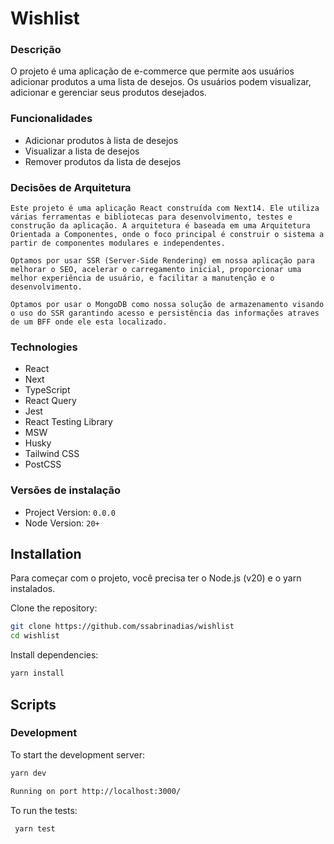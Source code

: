 # Wishlist

### Descrição

O projeto é uma aplicação de e-commerce que permite aos usuários adicionar produtos a uma lista de desejos. Os usuários podem visualizar, adicionar e gerenciar seus produtos desejados.

### Funcionalidades
- Adicionar produtos à lista de desejos
- Visualizar a lista de desejos
- Remover produtos da lista de desejos


### Decisões de Arquitetura
    Este projeto é uma aplicação React construída com Next14. Ele utiliza várias ferramentas e bibliotecas para desenvolvimento, testes e construção da aplicação. A arquitetura é baseada em uma Arquitetura Orientada a Componentes, onde o foco principal é construir o sistema a partir de componentes modulares e independentes. 

    Optamos por usar SSR (Server-Side Rendering) em nossa aplicação para melhorar o SEO, acelerar o carregamento inicial, proporcionar uma melhor experiência de usuário, e facilitar a manutenção e o desenvolvimento.

    Optamos por usar o MongoDB como nossa solução de armazenamento visando o uso do SSR garantindo acesso e persistência das informações atraves de um BFF onde ele esta localizado.

    

### Technologies

- React
- Next
- TypeScript
- React Query
- Jest
- React Testing Library
- MSW
- Husky
- Tailwind CSS
- PostCSS

### Versões de instalação

- Project Version: `0.0.0`
- Node Version: `20+`

## Installation

Para começar com o projeto, você precisa ter o Node.js (v20) e o yarn instalados.

Clone the repository:

```bash
git clone https://github.com/ssabrinadias/wishlist
cd wishlist
```


Install dependencies:


```bash
yarn install
```

## Scripts

### Development

To start the development server:

```bash
yarn dev

Running on port http://localhost:3000/
```

To run the tests:

```bash
 yarn test
```

